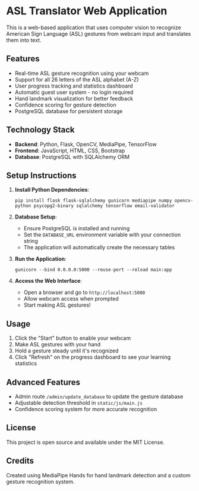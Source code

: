 # ASL Translator Web Application

This is a web-based application that uses computer vision to recognize American Sign Language (ASL) gestures from webcam input and translates them into text.

## Features

- Real-time ASL gesture recognition using your webcam
- Support for all 26 letters of the ASL alphabet (A-Z)
- User progress tracking and statistics dashboard
- Automatic guest user system - no login required
- Hand landmark visualization for better feedback
- Confidence scoring for gesture detection
- PostgreSQL database for persistent storage

## Technology Stack

- **Backend**: Python, Flask, OpenCV, MediaPipe, TensorFlow
- **Frontend**: JavaScript, HTML, CSS, Bootstrap
- **Database**: PostgreSQL with SQLAlchemy ORM

## Setup Instructions

1. **Install Python Dependencies**:
   ```
   pip install flask flask-sqlalchemy gunicorn mediapipe numpy opencv-python psycopg2-binary sqlalchemy tensorflow email-validator
   ```

2. **Database Setup**:
   - Ensure PostgreSQL is installed and running
   - Set the `DATABASE_URL` environment variable with your connection string
   - The application will automatically create the necessary tables

3. **Run the Application**:
   ```
   gunicorn --bind 0.0.0.0:5000 --reuse-port --reload main:app
   ```

4. **Access the Web Interface**:
   - Open a browser and go to `http://localhost:5000`
   - Allow webcam access when prompted
   - Start making ASL gestures!

## Usage

1. Click the "Start" button to enable your webcam
2. Make ASL gestures with your hand
3. Hold a gesture steady until it's recognized
4. Click "Refresh" on the progress dashboard to see your learning statistics

## Advanced Features

- Admin route `/admin/update_database` to update the gesture database
- Adjustable detection threshold in `static/js/main.js`
- Confidence scoring system for more accurate recognition

## License

This project is open source and available under the MIT License.

## Credits

Created using MediaPipe Hands for hand landmark detection and a custom gesture recognition system.